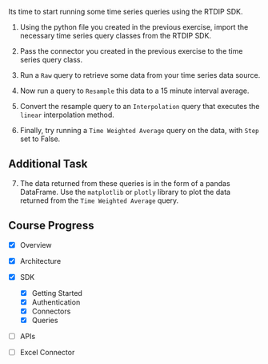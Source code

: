 Its time to start running some time series queries using the RTDIP SDK.

1. Using the python file you created in the previous exercise, import the necessary time series query classes from the RTDIP SDK.

2. Pass the connector you created in the previous exercise to the time series query class.

3. Run a `Raw` query to retrieve some data from your time series data source.

4. Now run a query to `Resample` this data to a 15 minute interval average.

5. Convert the resample query to an `Interpolation` query that executes the `linear` interpolation method.

6. Finally, try running a `Time Weighted Average` query on the data, with `Step` set to False.

## Additional Task

7. The data returned from these queries is in the form of a pandas DataFrame. Use the `matplotlib` or `plotly` library to plot the data returned from the `Time Weighted Average` query.

## Course Progress
-   [X] Overview
-   [X] Architecture
-   [X] SDK
    *   [X] Getting Started
    *   [X] Authentication
    *   [X] Connectors
    *   [X] Queries
-   [ ] APIs
-   [ ] Excel Connector

